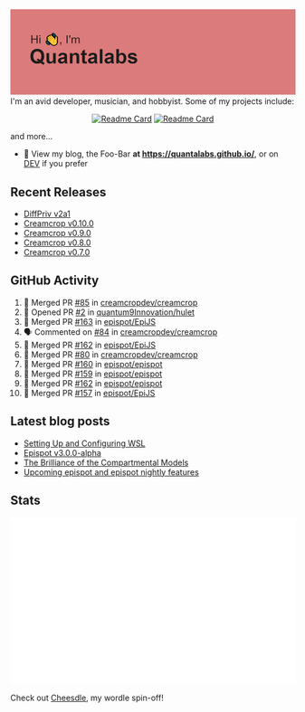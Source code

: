 <img src="header.png">
I'm an avid developer, musician, and hobbyist. Some of my projects include:
<p align='center'><a href="https://github.com/Quantalabs/EpiJS"><img src="https://github-readme-stats.vercel.app/api/pin/?username=epispot&amp;repo=EpiJS" alt="Readme Card"></a>
<a href="https://github.com/Quantalabs/NCOVDashboard"><img src="https://github-readme-stats.vercel.app/api/pin/?username=Quantalabs&amp;repo=NCOVDashboard" alt="Readme Card"></a></p>


and more...

- 📜 View my blog, the Foo-Bar **at https://quantalabs.github.io/**, or on [DEV](https://dev.to/Quantalabs) if you prefer

## Recent Releases
- [DiffPriv v2a1](https://github.com/Quantalabs/DiffPriv/releases/tag/v2.0.0-alpha1)
- [Creamcrop v0.10.0](https://github.com/creamcropdev/creamcrop/releases/tag/v0.10.0)
- [Creamcrop v0.9.0](https://github.com/creamcropdev/creamcrop/releases/tag/v0.9.0)
- [Creamcrop v0.8.0](https://github.com/creamcropdev/creamcrop/releases/tag/v0.8.0)
- [Creamcrop v0.7.0](https://github.com/creamcropdev/creamcrop/releases/tag/v0.7.0)

## GitHub Activity
<!--START_SECTION:activity-->
1. 🎉 Merged PR [#85](https://github.com/creamcropdev/creamcrop/pull/85) in [creamcropdev/creamcrop](https://github.com/creamcropdev/creamcrop)
2. 💪 Opened PR [#2](https://github.com/quantum9Innovation/hulet/pull/2) in [quantum9Innovation/hulet](https://github.com/quantum9Innovation/hulet)
3. 🎉 Merged PR [#163](https://github.com/epispot/EpiJS/pull/163) in [epispot/EpiJS](https://github.com/epispot/EpiJS)
4. 🗣 Commented on [#84](https://github.com/creamcropdev/creamcrop/issues/84) in [creamcropdev/creamcrop](https://github.com/creamcropdev/creamcrop)
5. 🎉 Merged PR [#162](https://github.com/epispot/EpiJS/pull/162) in [epispot/EpiJS](https://github.com/epispot/EpiJS)
6. 🎉 Merged PR [#80](https://github.com/creamcropdev/creamcrop/pull/80) in [creamcropdev/creamcrop](https://github.com/creamcropdev/creamcrop)
7. 🎉 Merged PR [#160](https://github.com/epispot/epispot/pull/160) in [epispot/epispot](https://github.com/epispot/epispot)
8. 🎉 Merged PR [#159](https://github.com/epispot/epispot/pull/159) in [epispot/epispot](https://github.com/epispot/epispot)
9. 🎉 Merged PR [#162](https://github.com/epispot/epispot/pull/162) in [epispot/epispot](https://github.com/epispot/epispot)
10. 🎉 Merged PR [#157](https://github.com/epispot/EpiJS/pull/157) in [epispot/EpiJS](https://github.com/epispot/EpiJS)
<!--END_SECTION:activity-->

## Latest blog posts
<!-- BLOG-POST-LIST:START -->
- [Setting Up and Configuring WSL](https://dev.to/quantalabs/setting-up-and-configuring-wsl-392c)
- [Epispot v3.0.0-alpha](https://dev.to/epispot/epispot-v3-0-0-alpha-5heh)
- [The Brilliance of the Compartmental Models](https://dev.to/quantalabs/the-brilliance-of-the-compartmental-models-1j99)
- [Upcoming epispot and epispot nightly features](https://dev.to/epispot/upcoming-epispot-and-epispot-nightly-features-52ep)
<!-- BLOG-POST-LIST:END -->


## Stats
<p align="center"><img src="https://github.com/Quantalabs/github-stats/raw/master/generated/languages.svg" alt="Language Stats"><br>

Check out [Cheesdle](https://cheesdle.vercel.app), my wordle spin-off!
